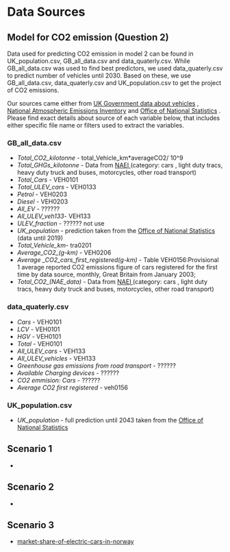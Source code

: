 
# Data Sources

## Model for CO2 emission (Question 2)

Data used for predicting CO2 emission in model 2 can be found in UK_population.csv, GB_all_data.csv and data_quaterly.csv. While GB_all_data.csv was used to find best predictors, we used data_quaterly.csv to predict number of vehicles until 2030. Based on these, we use GB_all_data.csv, data_quaterly.csv and UK_population.csv to get the project of CO2 emissions.

Our sources came either from <a href = 'https://www.gov.uk/government/collections/vehicles-statistics' >UK Government data about vehicles</a> , <a href = 'https://naei.beis.gov.uk/data/data-selector'>National Atmospheric Emissions Inventory</a> and <a href = 'https://www.ons.gov.uk/peoplepopulationandcommunity/populationandmigration/populationprojections/bulletins/nationalpopulationprojections/2018based' >Office of National Statistics</a> . Please find exact details about source of each variable below, that includes either specific file name or filters used to extract the variables.

### GB_all_data.csv 

* *Total_CO2_kilotonne*   - total_Vehicle_km*averageCO2/ 10^9  
* *Total_GHGs_kilotonne* -  Data from <a href = 'https://naei.beis.gov.uk/data/data-selector-results?q=142945'> NAEI </a> (category: cars , light duty tracs, heavy duty truck and buses, motorcycles, other road transport)  
* *Total_Cars* - VEH0101  
* *Total_ULEV_cars* - VEH0133  
* *Petrol* - VEH0203
* *Diesel* - VEH0203  
* *All_EV* -   ??????
* *All_ULEV_veh133*- VEH133  
* *ULEV_fraction* -   ?????? not use
* *UK_population* - prediction taken from the <a href = 'https://www.ons.gov.uk/peoplepopulationandcommunity/populationandmigration/populationprojections/bulletins/nationalpopulationprojections/2018based' >Office of National Statistics</a> (data until 2019)
* *Total_Vehicle_km*- tra0201  
* *Average_CO2_(g-km)* - VEH0206
* *Average _CO2_cars_first_registered(g-km)* - Table VEH0156:Provisional 1 average reported CO2 emissions figure of cars registered for the first time by data source, monthly, Great Britain from January 2003;  
* *Total_CO2_(NAE_data)*  - Data from <a href = 'https://naei.beis.gov.uk/data/data-selector-results?q=142224'> NAEI </a> (category: cars , light duty tracs, heavy duty truck and buses, motorcycles, other road transport)  

### data_quaterly.csv  

* *Cars* - VEH0101
* *LCV* - VEH0101
* *HGV* - VEH0101
* *Total* - VEH0101
* *All_ULEV_cars* - VEH133  
* *All_ULEV_vehicles* - VEH133  
* *Greenhouse gas emissions from road transport* -   ??????
* *Available Charging devices* -   ??????
* *CO2 emmision: Cars* -   ??????
* *Average CO2 first registered* - veh0156

### UK_population.csv

* *UK_population* - full prediction until 2043  taken from the <a href = 'https://www.ons.gov.uk/peoplepopulationandcommunity/populationandmigration/populationprojections/bulletins/nationalpopulationprojections/2018based' >Office of National Statistics</a>

## Scenario 1

- 

## Scenario 2 
- 


## Scenario 3
- [market-share-of-electric-cars-in-norway](https://www.statista.com/statistics/1029909/market-share-of-electric-cars-in-norway/)




